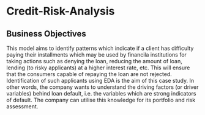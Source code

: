 # Credit-Risk-Analysis
## Business Objectives
This model aims to identify patterns which indicate if a client has difficulty paying their installments which may be used by financila institutions for taking actions such as denying the loan, reducing the amount of loan, lending (to risky applicants) at a higher interest rate, etc. 
This will ensure that the consumers capable of repaying the loan are not rejected. Identification of such applicants using EDA is the aim of this case study.
In other words, the company wants to understand the driving factors (or driver variables) behind loan default, i.e. the variables which are strong indicators of default. 
The company can utilise this knowledge for its portfolio and risk assessment.
